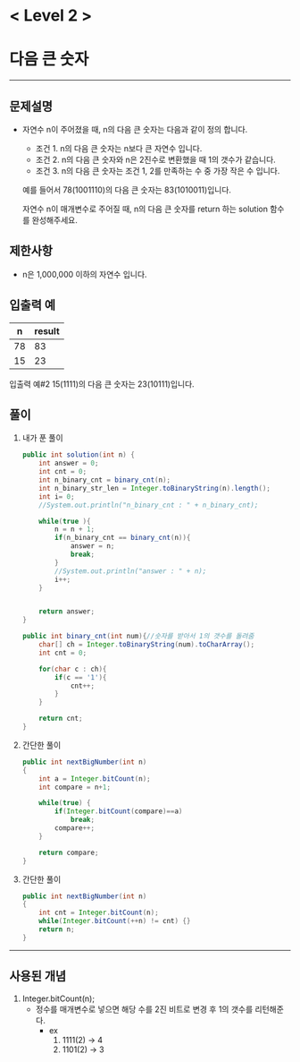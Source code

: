 

# < Level 2 > 

# 다음 큰 숫자 

> 

---

## 문제설명 

- 자연수 n이 주어졌을 때, n의 다음 큰 숫자는 다음과 같이 정의 합니다.

  - 조건 1. n의 다음 큰 숫자는 n보다 큰 자연수 입니다.
  - 조건 2. n의 다음 큰 숫자와 n은 2진수로 변환했을 때 1의 갯수가 같습니다.
  - 조건 3. n의 다음 큰 숫자는 조건 1, 2를 만족하는 수 중 가장 작은 수 입니다.

  예를 들어서 78(1001110)의 다음 큰 숫자는 83(1010011)입니다.

  자연수 n이 매개변수로 주어질 때, n의 다음 큰 숫자를 return 하는 solution 함수를 완성해주세요.


## 제한사항 

- n은 1,000,000 이하의 자연수 입니다.

## 입출력 예

| n    | result |
| ---- | ------ |
| 78   | 83     |
| 15   | 23     |

입출력 예#2
15(1111)의 다음 큰 숫자는 23(10111)입니다.

## 풀이 

1. 내가 푼 풀이 

   ```java
   public int solution(int n) {
       int answer = 0;
       int cnt = 0;
       int n_binary_cnt = binary_cnt(n);
       int n_binary_str_len = Integer.toBinaryString(n).length();
       int i= 0;
       //System.out.println("n_binary_cnt : " + n_binary_cnt);
   
       while(true ){
           n = n + 1;
           if(n_binary_cnt == binary_cnt(n)){
               answer = n;
               break;
           }
           //System.out.println("answer : " + n);
           i++;
       }
   
   
       return answer;
   }
   
   public int binary_cnt(int num){//숫자를 받아서 1의 갯수를 돌려줌 
       char[] ch = Integer.toBinaryString(num).toCharArray();
       int cnt = 0;
   
       for(char c : ch){
           if(c == '1'){
               cnt++;
           }
       }
   
       return cnt;
   }
   ```

2. 간단한 풀이 

   ```java
   public int nextBigNumber(int n)
   {
       int a = Integer.bitCount(n);
       int compare = n+1;
   
       while(true) {
           if(Integer.bitCount(compare)==a)
               break;
           compare++;
       }
   
       return compare;
   }
   ```

3. 간단한 풀이 

   ```java
   public int nextBigNumber(int n)
   {
       int cnt = Integer.bitCount(n);
       while(Integer.bitCount(++n) != cnt) {}
       return n;
   }
   ```

   



---

## 사용된 개념

1. Integer.bitCount(n);
   - 정수를 매개변수로  넣으면 해당 수를 2진 비트로 변경 후 1의 갯수를 리턴해준다. 
     - ex
       1. 1111(2) → 4
       2. 1101(2) → 3
